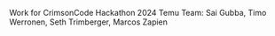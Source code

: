 Work for CrimsonCode Hackathon 2024
Temu Team: Sai Gubba, Timo Werronen, Seth Trimberger, Marcos Zapien

<!---
ragz743/ragz743 is a ✨ special ✨ repository because its `README.md` (this file) appears on your GitHub profile.
You can click the Preview link to take a look at your changes.
--->
